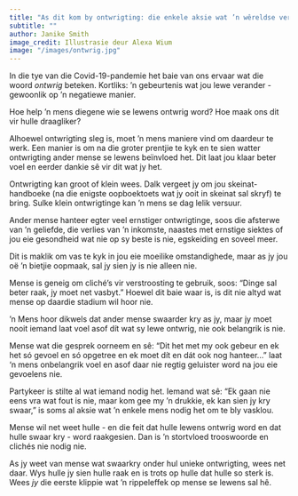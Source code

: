 ```yaml
---
title: "As dit kom by ontwrigting: die enkele aksie wat ’n wêreldse verskil maak"
subtitle: ""
author: Janike Smith
image_credit: Illustrasie deur Alexa Wium
image: "/images/ontwrig.jpg"
---
```


In die tye van die Covid-19-pandemie het baie van ons ervaar wat die woord _ontwrig_ beteken. Kortliks: ’n gebeurtenis wat jou lewe verander - gewoonlik op ’n negatiewe manier.

Hoe help ’n mens diegene wie se lewens ontwrig word? Hoe maak ons dit vir hulle draagliker?

Alhoewel ontwrigting sleg is, moet ’n mens maniere vind om daardeur te werk. Een manier is om na die groter prentjie te kyk en te sien watter ontwrigting ander mense se lewens beïnvloed het. Dit laat jou klaar beter voel en eerder dankie sê vir dit wat jy het.

Ontwrigting kan groot of klein wees. Dalk vergeet jy om jou skeinat-handboeke (na die enigste oopboektoets wat jy ooit in skeinat sal skryf) te bring. Sulke klein ontwrigtinge kan ’n mens se dag lelik versuur.

Ander mense hanteer egter veel ernstiger ontwrigtinge, soos die afsterwe van ’n geliefde, die verlies van ’n inkomste, naastes met ernstige siektes of jou eie gesondheid wat nie op sy beste is nie, egskeiding en soveel meer.

Dit is maklik om vas te kyk in jou eie moeilike omstandighede, maar as jy jou oë ’n bietjie oopmaak, sal jy sien jy is nie alleen nie.

Mense is geneig om cliché’s vir verstroosting te gebruik, soos: “Dinge sal beter raak, jy moet net vasbyt.” Hoewel dit baie waar is, is dit nie altyd wat mense op daardie stadium wil hoor nie.

’n Mens hoor dikwels dat ander mense swaarder kry as jy, maar jy moet nooit iemand laat voel asof dít wat sy lewe ontwrig, nie ook belangrik is nie.

Mense wat die gesprek oorneem en sê: “Dit het met my ook gebeur en ek het só gevoel en só opgetree en ek moet dít en dát ook nog hanteer…” laat ‘n mens onbelangrik voel en asof daar nie regtig geluister word na jou eie gevoelens nie.

Partykeer is stilte al wat iemand nodig het. Iemand wat sê: “Ek gaan nie eens vra wat fout is nie, maar kom gee my ’n drukkie, ek kan sien jy kry swaar,” is soms al aksie wat ’n enkele mens nodig het om te bly vasklou.

Mense wil net weet hulle - en die feit dat hulle lewens ontwrig word en dat hulle swaar kry - word raakgesien. Dan is ’n stortvloed trooswoorde en clichés nie nodig nie.

As jy weet van mense wat swaarkry onder hul unieke ontwrigting, wees net daar. Wys hulle jy sien hulle raak en is trots op hulle dat hulle so sterk is. Wees _jy_ die eerste klippie wat ’n rippeleffek op mense se lewens sal hê.
